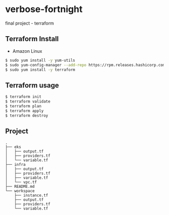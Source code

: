 # verbose-fortnight
final project - terraform


## Terraform Install 

* Amazon Linux 
``` bash
$ sudo yum install -y yum-utils
$ sudo yum-config-manager --add-repo https://rpm.releases.hashicorp.com/AmazonLinux/hashicorp.repo
$ sudo yum install -y terraform
```

## Terraform usage

``` bash
$ terraform init
$ terraform validate
$ terraform plan
$ terraform apply
$ terraform destroy
```

## Project

``` text
.
├── eks
│   ├── output.tf
│   ├── providers.tf
│   └── variable.tf
├── infra
│   ├── output.tf
│   ├── providers.tf
│   ├── variable.tf
│   └── vpc.tf
├── README.md
└── workspace
    ├── instance.tf
    ├── output.tf
    ├── providers.tf
    └── variable.tf
```